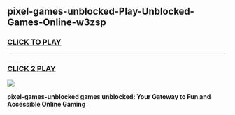 
## pixel-games-unblocked-Play-Unblocked-Games-Online-w3zsp
<h3>
<a href="https://premium76.site?title=pixel-games-unblocked&ref=25A">CLICK TO PLAY</a></h3>
<hr>

<h3>
<a href="https://premium76.site?title=pixel-games-unblocked&ref=25A">CLICK 2 PLAY</a>
  
</h3>

<a href="https://premium76.site?title=pixel-games-unblocked&ref=25A"><img src="https://clearcache.store/games.png"></a>


**pixel-games-unblocked games unblocked: Your Gateway to Fun and Accessible Online Gaming**
